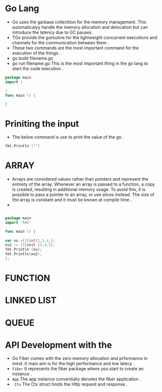 # Go Lang
- Go uses the garbase collecttion for the memory management. This automaticalyy handle the memory allocation and delocation but can introduce the latency due to GC pauses .
- TGo provide the goroutine for the lightweight concurrent executions and channels for the communication between them . 
- These two commands are the most important command for the execution of the things . 
- go build filename.go
- go run filename.go 
 This is the most important thing in the go lang to start the code execution .

```Go
package main 
import ( 

)
func main () {

}

```
# Priniting the input 
- The below command is use to print the value of the go . 
```Go
fmt.Println ("")
```
# ARRAY
- Arrays are considered values rather than pointers and represent the entirety of the array. Whenever an array is passed to a function, a copy is created, resulting in additional memory usage. To avoid this, it is possible to pass a pointer to an array, or use slices instead. The size of the array is constant and it must be known at compile time .
- 

```go

package main
import "fmt"

func main () {
 
var nu =[3]int{1,3,4,};
nu2 := [3]init {2,4,5};
fmt.Println (nu);
fmt.Println(nu2);
};
```




# FUNCTION 
# LINKED LIST
# QUEUE

# API Development with the 
-  Go Fiber comes with the zero memory allocation and prformance in mind .It main aim is for the high performance and low latecy .
- `Fiber` It represents the fiber package where you start to create an instance .
- `App` The app instance conventially denotes the fiber application .
- ` Ctx` The Ctx struct holds the Http request and response .

